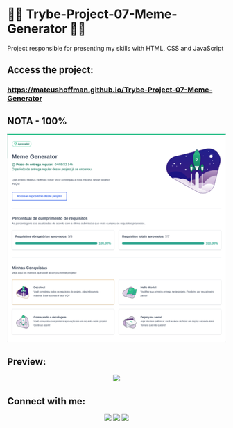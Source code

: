 # 💚💚 Trybe-Project-07-Meme-Generator 💚💚

Project responsible for presenting my skills with HTML, CSS and JavaScript

## Access the project:
### https://mateushoffman.github.io/Trybe-Project-07-Meme-Generator

## NOTA - 100%

<div align="center" margin="50px">
	<img src="img/app.betrybe.com_course_projects_1817.png"/>
</div>

## Preview:

<div align="center" margin="50px">
	<img src="img/htmlpreview.github.io__https___github.com_MateusHoffman_Trybe-Project-07-Meme-Generator_blob_Trybe-Project-07-Meme-Generator_index.html(D - 1366 x 768 ( 1º )).png"/>
</div>

## Connect with me:

<div align="center" margin="50px">
	  <a href = "mailto:mateushoffmandev@gmail.com"><img src="https://img.shields.io/badge/-Gmail-%23333?style=for-the-badge&logo=gmail&logoColor=white" target="_blank"></a>
	<a href="https://www.linkedin.com/in/mateushoffman/" target="_blank"><img src="https://img.shields.io/badge/-LinkedIn-%230077B5?style=for-the-badge&logo=linkedin&logoColor=white" target="_blank"></a>
	<a href="https://github.com/MateusHoffman" target="_blank"><img src="https://img.shields.io/badge/-GitHub-%23333?style=for-the-badge&logo=github&logoColor=white" target="_blank"></a>
</div>

